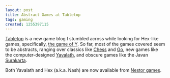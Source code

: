```yaml
---
layout: post
title: Abstract Games at Tabletop
tags: gaming
created: 1255397115
---
```

<!-- links checked 31-Jan-2015 -->

[Tabletop](http://tabtop.blogspot.com/2009/04/introduction.html) is a new game blog I stumbled across while looking for Hex-like games, specifically, [the game of Y](http://tabtop.blogspot.com/2009/06/game-of-y.html).  So far, most of the games covered seem to be abstracts, ranging over classics like [Chess](http://tabtop.blogspot.com/2009/04/chess_13.html) and [Go](http://tabtop.blogspot.com/2009/06/go.html), new games like the computer-designed [Yavalath](http://tabtop.blogspot.com/2009/07/yavalath.html), and obscure games like the Javan [Surakarta](http://tabtop.blogspot.com/2009/04/surakarta.html).<!--break-->

Both Yavalath and Hex (a.k.a. Nash) are now available from [Nestor games](http://nestorgames.com/).
